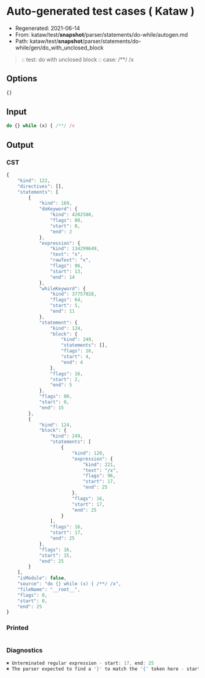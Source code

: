# Auto-generated test cases ( Kataw )
- Regenerated: 2021-06-14
- From: kataw/test/__snapshot__/parser/statements/do-while/autogen.md
- Path: kataw/test/__snapshot__/parser/statements/do-while/gen/do_with_unclosed_block
> :: test: do with unclosed block
> :: case: /**/ /x
## Options

`````js
{}
`````
## Input

`````js
do {} while (x) { /**/ /x
`````
## Output

### CST

```javascript
{
    "kind": 122,
    "directives": [],
    "statements": [
        {
            "kind": 169,
            "doKeyword": {
                "kind": 4202580,
                "flags": 80,
                "start": 0,
                "end": 2
            },
            "expression": {
                "kind": 134299649,
                "text": "x",
                "rawText": "x",
                "flags": 96,
                "start": 13,
                "end": 14
            },
            "whileKeyword": {
                "kind": 37757028,
                "flags": 64,
                "start": 5,
                "end": 11
            },
            "statement": {
                "kind": 124,
                "block": {
                    "kind": 249,
                    "statements": [],
                    "flags": 16,
                    "start": 4,
                    "end": 4
                },
                "flags": 16,
                "start": 2,
                "end": 5
            },
            "flags": 80,
            "start": 0,
            "end": 15
        },
        {
            "kind": 124,
            "block": {
                "kind": 249,
                "statements": [
                    {
                        "kind": 120,
                        "expression": {
                            "kind": 221,
                            "text": "/x",
                            "flags": 96,
                            "start": 17,
                            "end": 25
                        },
                        "flags": 16,
                        "start": 17,
                        "end": 25
                    }
                ],
                "flags": 16,
                "start": 17,
                "end": 25
            },
            "flags": 16,
            "start": 15,
            "end": 25
        }
    ],
    "isModule": false,
    "source": "do {} while (x) { /**/ /x",
    "fileName": "__root__",
    "flags": 0,
    "start": 0,
    "end": 25
}
```

### Printed

```javascript

```

### Diagnostics

```javascript
✖ Unterminated regular expression - start: 17, end: 25
✖ The parser expected to find a '}' to match the '{' token here - start: 23, end: 25

```

